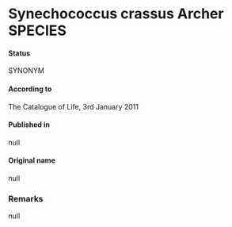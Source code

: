 # Synechococcus crassus Archer SPECIES

#### Status
SYNONYM

#### According to
The Catalogue of Life, 3rd January 2011

#### Published in
null

#### Original name
null

### Remarks
null
